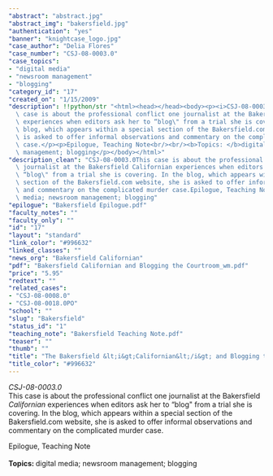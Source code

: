 ```yaml
---
"abstract": "abstract.jpg"
"abstract_img": "bakersfield.jpg"
"authentication": "yes"
"banner": "knightcase_logo.jpg"
"case_author": "Delia Flores"
"case_number": "CSJ-08-0003.0"
"case_topics":
- "digital media"
- "newsroom management"
- "blogging"
"category_id": "17"
"created_on": "1/15/2009"
"description": !!python/str "<html><head></head><body><p><i>CSJ-08-0003.0</i><br/>This\
  \ case is about the professional conflict one journalist at the Bakersfield <i>Californian</i>\
  \ experiences when editors ask her to “blog\" from a trial she is covering. In the\
  \ blog, which appears within a special section of the Bakersfield.com website, she\
  \ is asked to offer informal observations and commentary on the complicated murder\
  \ case.</p><p>Epilogue, Teaching Note<br/><br/><b>Topics: </b>digital media; newsroom\
  \ management; blogging</p></body></html>"
"description_clean": "CSJ-08-0003.0This case is about the professional conflict one\
  \ journalist at the Bakersfield Californian experiences when editors ask her to\
  \ “blog\" from a trial she is covering. In the blog, which appears within a special\
  \ section of the Bakersfield.com website, she is asked to offer informal observations\
  \ and commentary on the complicated murder case.Epilogue, Teaching NoteTopics: digital\
  \ media; newsroom management; blogging"
"epilogue": "Bakersfield Epilogue.pdf"
"faculty_notes": ""
"faculty_only": ""
"id": "17"
"layout": "standard"
"link_color": "#996632"
"linked_classes": ""
"news_org": "Bakersfield Californian"
"pdf": "Bakersfield Californian and Blogging the Courtroom_wm.pdf"
"price": "5.95"
"redtext": ""
"related_cases":
- "CSJ-08-0008.0"
- "CSJ-08-0018.0PO"
"school": ""
"slug": "Bakersfield"
"status_id": "1"
"teaching_note": "Bakersfield Teaching Note.pdf"
"teaser": ""
"thumb": ""
"title": "The Bakersfield &lt;i&gt;Californian&lt;/i&gt; and Blogging the Courtroom"
"title_color": "#996632"
---
```

<html><head></head><body><p><i>CSJ-08-0003.0</i><br/>This case is about the professional conflict one journalist at the Bakersfield <i>Californian</i> experiences when editors ask her to “blog" from a trial she is covering. In the blog, which appears within a special section of the Bakersfield.com website, she is asked to offer informal observations and commentary on the complicated murder case.</p><p>Epilogue, Teaching Note<br/><br/><b>Topics: </b>digital media; newsroom management; blogging</p></body></html>
